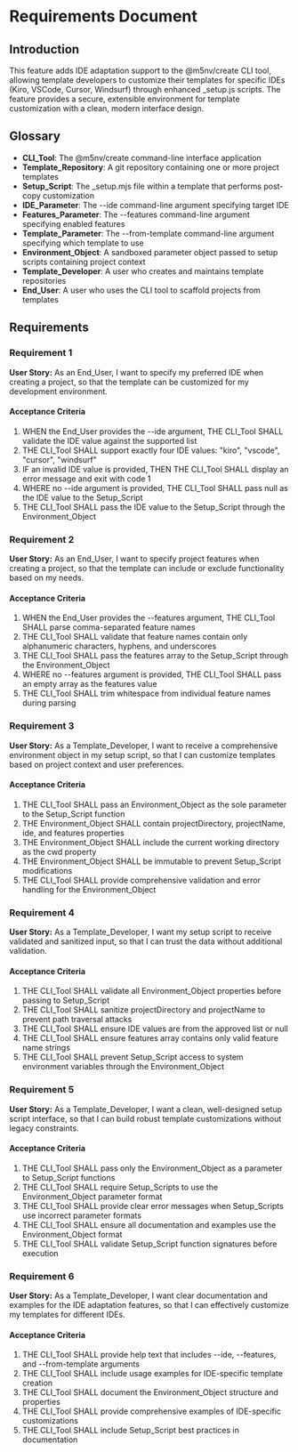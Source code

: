 # Requirements Document

## Introduction

This feature adds IDE adaptation support to the @m5nv/create CLI tool, allowing template developers to customize their templates for specific IDEs (Kiro, VSCode, Cursor, Windsurf) through enhanced _setup.js scripts. The feature provides a secure, extensible environment for template customization with a clean, modern interface design.

## Glossary

- **CLI_Tool**: The @m5nv/create command-line interface application
- **Template_Repository**: A git repository containing one or more project templates
- **Setup_Script**: The _setup.mjs file within a template that performs post-copy customization
- **IDE_Parameter**: The --ide command-line argument specifying target IDE
- **Features_Parameter**: The --features command-line argument specifying enabled features
- **Template_Parameter**: The --from-template command-line argument specifying which template to use
- **Environment_Object**: A sandboxed parameter object passed to setup scripts containing project context
- **Template_Developer**: A user who creates and maintains template repositories
- **End_User**: A user who uses the CLI tool to scaffold projects from templates

## Requirements

### Requirement 1

**User Story:** As an End_User, I want to specify my preferred IDE when creating a project, so that the template can be customized for my development environment.

#### Acceptance Criteria

1. WHEN the End_User provides the --ide argument, THE CLI_Tool SHALL validate the IDE value against the supported list
2. THE CLI_Tool SHALL support exactly four IDE values: "kiro", "vscode", "cursor", "windsurf"
3. IF an invalid IDE value is provided, THEN THE CLI_Tool SHALL display an error message and exit with code 1
4. WHERE no --ide argument is provided, THE CLI_Tool SHALL pass null as the IDE value to the Setup_Script
5. THE CLI_Tool SHALL pass the IDE value to the Setup_Script through the Environment_Object

### Requirement 2

**User Story:** As an End_User, I want to specify project features when creating a project, so that the template can include or exclude functionality based on my needs.

#### Acceptance Criteria

1. WHEN the End_User provides the --features argument, THE CLI_Tool SHALL parse comma-separated feature names
2. THE CLI_Tool SHALL validate that feature names contain only alphanumeric characters, hyphens, and underscores
3. THE CLI_Tool SHALL pass the features array to the Setup_Script through the Environment_Object
4. WHERE no --features argument is provided, THE CLI_Tool SHALL pass an empty array as the features value
5. THE CLI_Tool SHALL trim whitespace from individual feature names during parsing

### Requirement 3

**User Story:** As a Template_Developer, I want to receive a comprehensive environment object in my setup script, so that I can customize templates based on project context and user preferences.

#### Acceptance Criteria

1. THE CLI_Tool SHALL pass an Environment_Object as the sole parameter to the Setup_Script function
2. THE Environment_Object SHALL contain projectDirectory, projectName, ide, and features properties
3. THE Environment_Object SHALL include the current working directory as the cwd property
4. THE Environment_Object SHALL be immutable to prevent Setup_Script modifications
5. THE CLI_Tool SHALL provide comprehensive validation and error handling for the Environment_Object

### Requirement 4

**User Story:** As a Template_Developer, I want my setup script to receive validated and sanitized input, so that I can trust the data without additional validation.

#### Acceptance Criteria

1. THE CLI_Tool SHALL validate all Environment_Object properties before passing to Setup_Script
2. THE CLI_Tool SHALL sanitize projectDirectory and projectName to prevent path traversal attacks
3. THE CLI_Tool SHALL ensure IDE values are from the approved list or null
4. THE CLI_Tool SHALL ensure features array contains only valid feature name strings
5. THE CLI_Tool SHALL prevent Setup_Script access to system environment variables through the Environment_Object

### Requirement 5

**User Story:** As a Template_Developer, I want a clean, well-designed setup script interface, so that I can build robust template customizations without legacy constraints.

#### Acceptance Criteria

1. THE CLI_Tool SHALL pass only the Environment_Object as a parameter to Setup_Script functions
2. THE CLI_Tool SHALL require Setup_Scripts to use the Environment_Object parameter format
3. THE CLI_Tool SHALL provide clear error messages when Setup_Scripts use incorrect parameter formats
4. THE CLI_Tool SHALL ensure all documentation and examples use the Environment_Object format
5. THE CLI_Tool SHALL validate Setup_Script function signatures before execution

### Requirement 6

**User Story:** As a Template_Developer, I want clear documentation and examples for the IDE adaptation features, so that I can effectively customize my templates for different IDEs.

#### Acceptance Criteria

1. THE CLI_Tool SHALL provide help text that includes --ide, --features, and --from-template arguments
2. THE CLI_Tool SHALL include usage examples for IDE-specific template creation
3. THE CLI_Tool SHALL document the Environment_Object structure and properties
4. THE CLI_Tool SHALL provide comprehensive examples of IDE-specific customizations
5. THE CLI_Tool SHALL include Setup_Script best practices in documentation
